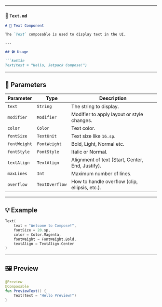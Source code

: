 
---

### 📄 `Text.md`

````md
# 📝 Text Component

The `Text` composable is used to display text in the UI.

---

## 🛠️ Usage

```kotlin
Text(text = "Hello, Jetpack Compose!")
````

---

## 📌 Parameters

| Parameter    | Type           | Description                                      |
| ------------ | -------------- | ------------------------------------------------ |
| `text`       | `String`       | The string to display.                           |
| `modifier`   | `Modifier`     | Modifier to apply layout or style changes.       |
| `color`      | `Color`        | Text color.                                      |
| `fontSize`   | `TextUnit`     | Text size like `16.sp`.                          |
| `fontWeight` | `FontWeight`   | Bold, Light, Normal etc.                         |
| `fontStyle`  | `FontStyle`    | Italic or Normal.                                |
| `textAlign`  | `TextAlign`    | Alignment of text (Start, Center, End, Justify). |
| `maxLines`   | `Int`          | Maximum number of lines.                         |
| `overflow`   | `TextOverflow` | How to handle overflow (clip, ellipsis, etc.).   |

---

## 💡 Example

```kotlin
Text(
    text = "Welcome to Compose!",
    fontSize = 20.sp,
    color = Color.Magenta,
    fontWeight = FontWeight.Bold,
    textAlign = TextAlign.Center
)
```

---

## 🖼️ Preview

```kotlin
@Preview
@Composable
fun PreviewText() {
    Text(text = "Hello Preview!")
}
```




